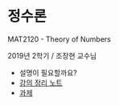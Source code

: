 # 정수론
MAT2120 - Theory of Numbers

2019년 2학기 / 조장현 교수님

* 설명이 필요할까요?
* [강의 정리 노트](/notes)
* [과제](/homework)
